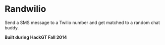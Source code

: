 Randwilio
=========

Send a SMS message to a Twilio number and get matched to a random chat buddy.

**Built during HackGT Fall 2014**
